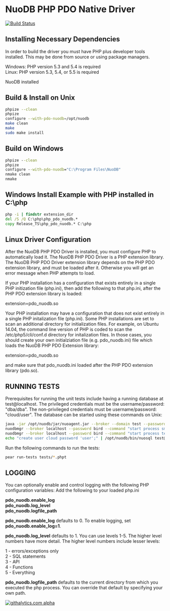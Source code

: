 # NuoDB PHP PDO Native Driver #

[![Build Status](https://api.travis-ci.org/nuodb/nuodb-php-pdo.png?branch=master)](http://travis-ci.org/nuodb/nuodb-php-pdo)

## Installing Necessary Dependencies ##

In order to build the driver you must have PHP plus developer tools installed.
This may be done from source or using package managers.

Windows: PHP version 5.3 and 5.4 is required  
Linux:	PHP version 5.3, 5.4, or 5.5 is required

NuoDB installed


## Build & Install on Unix ##

```bash
phpize --clean
phpize
configure --with-pdo-nuodb=/opt/nuodb
make clean
make
sudo make install
```


## Build on Windows ##


```cmd
phpize --clean
phpize
configure --with-pdo-nuodb="C:\Program Files\NuoDB"
nmake clean
nmake
```

## Windows Install Example with PHP installed in C:\php ##

```cmd
php -i | findstr extension_dir
del /S /Q C:\php\php_pdo_nuodb.*
copy Release_TS\php_pdo_nuodb.* C:\php
```

## Linux Driver Configuration ##

After the NuoDB PHP PDO Driver is installed, you must configure PHP to automatically load it.  The NuoDB PHP PDO Driver is a PHP extension library.  The NuoDB PHP PDO Driver extension library depends on the PHP PDO extension library, and must be loaded after it.  Otherwise you will get an error message when PHP attempts to load.

If your PHP installation has a configuration that exists entirely in a single PHP initization file (php.ini), then add the following to that php.ini, after the PHP PDO extension library is loaded:

  extension=pdo_nuodb.so

Your PHP installation may have a configuration that does not exist entirely in a single PHP initalization file (php.ini).  Some PHP installations are set to scan an additional directory for initialization files.  For example, on Ubuntu 14.04, the command line version of PHP is coded to scan the /etc/php5/cli/conf.d directory for initalization files.  In those cases, you should create your own initialziation file (e.g. pdo_nuodb.ini) file which loads the NuoDB PHP PDO Extension library:

  extension=pdo_nuodb.so

and make sure that pdo_nuodb.ini loaded after the PHP PDO extension library (pdo.so).


## RUNNING TESTS ##

Prerequisites for running the unit tests include having a running database at test@localhost.  The privileged credentials must be the username/password: "dba/dba".  The non-privileged credentials must be username/password: "cloud/user". The database can be started using these commands on Unix:

```bash
java -jar /opt/nuodb/jar/nuoagent.jar --broker --domain test --password bird --bin-dir /opt/nuodb/bin &
nuodbmgr --broker localhost --password bird --command "start process sm host localhost database test archive /tmp/nuodb_test_data waitForRunning true initialize true"
nuodbmgr --broker localhost --password bird --command "start process te host localhost database test options '--dba-user dba --dba-password dba'"
echo "create user cloud password 'user';" | /opt/nuodb/bin/nuosql test@localhost --user dba --password dba
```

Run the following commands to run the tests:

```bash
pear run-tests tests/*.phpt
```

## LOGGING ##

You can optionally enable and control logging with the following PHP configuration variables:
Add the following to your loaded php.ini 

  **pdo_nuodb.enable_log**   
  **pdo_nuodb.log_level**     
  **pdo_nuodb.logfile_path**  

**pdo_nuodb.enable_log** defaults to 0.  To enable logging, set **pdo_nuodb.enable_log=1**.

**pdo_nuodb.log_level** defaults to 1.  You can use levels 1-5. The higher level numbers have more detail.  The higher level numbers include lesser levels:

  1 - errors/exceptions only  
  2 - SQL statements  
  3 - API   
  4 - Functions   
  5 - Everything  

**pdo_nuodb.logfile_path** defaults to the current directory from which you executed the php process. You can override that default by specifying your own path.



[![githalytics.com alpha](https://cruel-carlota.pagodabox.com/eebba2b3f495d19d760a0b42e0ce67fd "githalytics.com")](http://githalytics.com/nuodb/nuodb-php-pdo)
